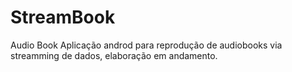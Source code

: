 # StreamBook
Audio Book
Aplicação androd para reprodução de audiobooks via streamming de dados, elaboração em andamento.
